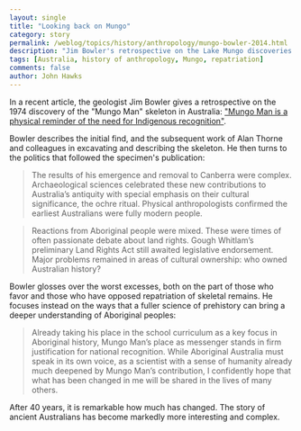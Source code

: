 ```yaml
---
layout: single 
title: "Looking back on Mungo" 
category: story
permalink: /weblog/topics/history/anthropology/mungo-bowler-2014.html
description: "Jim Bowler's retrospective on the Lake Mungo discoveries."
tags: [Australia, history of anthropology, Mungo, repatriation] 
comments: false 
author: John Hawks 
---
```


In a recent article, the geologist Jim Bowler gives a retrospective on the 1974 discovery of the "Mungo Man" skeleton in Australia: <a href="http://www.theguardian.com/world/2014/feb/25/mungo-man-physical-reminder-need-for-indigenous-recognition">"Mungo Man is a physical reminder of the need for Indigenous recognition"</a>. 

Bowler describes the initial find, and the subsequent work of Alan Thorne and colleagues in excavating and describing the skeleton. He then turns to the politics that followed the specimen's publication: 

<blockquote>The results of his emergence and removal to Canberra were complex. Archaeological sciences celebrated these new contributions to Australia’s antiquity with special emphasis on their cultural significance, the ochre ritual. Physical anthropologists confirmed the earliest Australians were fully modern people.</blockquote>

<blockquote>Reactions from Aboriginal people were mixed. These were times of often passionate debate about land rights. Gough Whitlam’s preliminary Land Rights Act still awaited legislative endorsement. Major problems remained in areas of cultural ownership: who owned Australian history?</blockquote>

Bowler glosses over the worst excesses, both on the part of those who favor and those who have opposed repatriation of skeletal remains. He focuses instead on the ways that a fuller science of prehistory can bring a deeper understanding of Aboriginal peoples: 

<blockquote>Already taking his place in the school curriculum as a key focus in Aboriginal history, Mungo Man’s place as messenger stands in firm justification for national recognition. While Aboriginal Australia must speak in its own voice, as a scientist with a sense of humanity already much deepened by Mungo Man’s contribution, I confidently hope that what has been changed in me will be shared in the lives of many others.</blockquote>

After 40 years, it is remarkable how much has changed. The story of ancient Australians has become markedly more interesting and complex. 

